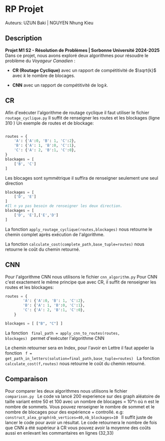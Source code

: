 # RP Projet 
Auteurs: UZUN Baki | NGUYEN Nhung Kieu <p>

## Description 
**Projet M1 S2 - Résolution de Problèmes | Sorbonne Université 2024-2025**  
Dans ce projet, nous avons exploré deux algorithmes pour résoudre le problème du *Voyageur Canadien* :  

- **CR (Routage Cyclique)** avec un rapport de compétitivité de $\sqrt{k}$ avec $k$ le nombre de blocages. 

- **CNN** avec un rapport de compétitivité de $\log k$.


## CR 
Afin d'exécuter l'algorithme de routage cyclique il faut utiliser le fichier <code>routage_cyclique.py</code> Il suffit de renseigner les routes et les blockages (ligne 310 )
Un exemple de routes et de blockage: 
```python

routes = {
    'A': {'A':0, 'B': 1, 'C':2},
    'B': {'A': 1, 'B':0, 'C':1},
    'C': {'A': 2, 'B':1, 'C':0},
}
blockages = [
    ['B', 'C']
]
```
Les blocages sont symmétrique il suffira de renseigner seulement une seul direction 
```python 
blockages = [
    ['D', 'E']
]
#Il n ya pas besoin de renseigner les deux direction.
blockages = [
    ['D', 'E'],['E','D']
]
```
La fonction  <code>apply_routage_cyclique(routes,blockages)</code>
nous retourne le chemin complet après exécution de l'algorithme.

La fonction  <code>calculate_cost(complete_path,base_tuple=routes)</code>
nous retourne le coût du chemin retourné.



## CNN 
Pour l'algorithme CNN nous utilisons le fichier <code>cnn_algorithm.py</code>
Pour CNN c'est exactement le même principe que avec CR, il suffit de renseigner les routes et les blockages:
```python
routes = {
        'A': {'A':0, 'B': 1, 'C':2},
        'B': {'A': 1, 'B':0, 'C':1},
        'C': {'A': 2, 'B':1, 'C':0},
    }

blockages = [ ["B", "C"] ]
```
La fonction <code> final_path = apply_cnn_to_routes(routes, blockages) </code> permet d'exécuter l'algorithme CNN 

Le chemin retourner sera en Index, pour l'avoir en Lettre il faut appeler la fonction <code> f = get_path_in_letters(solution=final_path,base_tuple=routes) </code>
La fonction  <code>calculate_cost(f,routes)</code>
nous retourne le coût du chemin retourné.


## Comparaison 
Pour comparer les deux algorithmes nous utilisons le fichier <code> comparison.py </code>
Le code va lancé 200 experience sur des graph aléatoire de taille variant entre 50 et 100 avec un nombre de blocages = 10*n où n est le nombre de sommets.
Vous pouvez renseigner le nombre de sommet et le nombre de blocages pour des expérience + controllé. e.g: 
<code> construct_alea_graph(nb_vertices=40,nb_blockages=10 </code>
Il suffit juste de lancer le code pour avoir un résultat. 
Le code retournera le nombre de fois que CNN a été supérieur à CR 
vous pouvez avoir la moyenne des coûts aussi en enlevant les commantaires en lignes (32,33)
